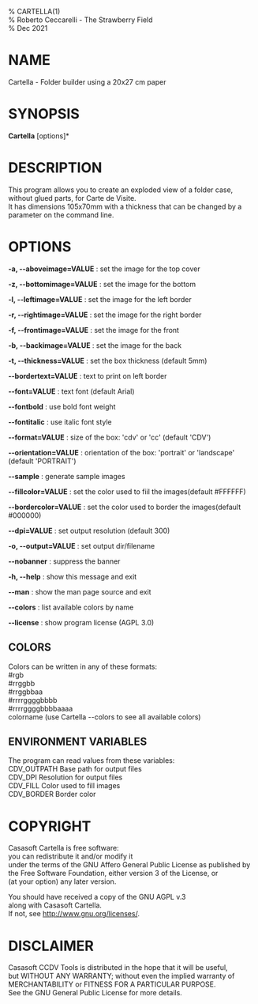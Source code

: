 % CARTELLA(1)  
% Roberto Ceccarelli - The Strawberry Field  
% Dec 2021

# NAME
Cartella - Folder builder using a 20x27 cm paper

# SYNOPSIS
**Cartella** [options]*

# DESCRIPTION
This program allows you to create an exploded view of a folder case,
without glued parts, for Carte de Visite.  
It has dimensions 105x70mm with a thickness that can be changed by a parameter on the command line.

# OPTIONS
**-a, --aboveimage=VALUE**
: set the image for the top cover

**-z, --bottomimage=VALUE**
: set the image for the bottom

**-l, --leftimage=VALUE**
: set the image for the left border

**-r, --rightimage=VALUE**
: set the image for the right border

**-f, --frontimage=VALUE**
: set the image for the front

**-b, --backimage=VALUE**
: set the image for the back

**-t, --thickness=VALUE**
: set the box thickness (default 5mm)

**--bordertext=VALUE**
: text to print on left border

**--font=VALUE**
: text font (default Arial)

**--fontbold**
: use bold font weight

**--fontitalic**
: use italic font style

**--format=VALUE**
: size of the box: 'cdv' or 'cc' (default 'CDV')

**--orientation=VALUE**
: orientation of the box: 'portrait' or 'landscape' (default 'PORTRAIT')

**--sample**
: generate sample images

**--fillcolor=VALUE**
: set the color used to fiil the images(default #FFFFFF)

**--bordercolor=VALUE**
: set the color used to border the images(default #000000)

**--dpi=VALUE**
: set output resolution (default 300)

**-o, --output=VALUE**
: set output dir/filename

**--nobanner**
: suppress the banner

**-h, --help**
: show this message and exit

**--man**
: show the man page source and exit

**--colors**
: list available colors by name

**--license**
: show program license (AGPL 3.0)

## COLORS
Colors can be written in any of these formats:  
  #rgb  
  #rrggbb  
  #rrggbbaa  
  #rrrrggggbbbb  
  #rrrrggggbbbbaaaa  
  colorname    (use Cartella --colors  to see all available colors)

## ENVIRONMENT VARIABLES
The program can read values from these variables:  
  CDV_OUTPATH  Base path for output files  
  CDV_DPI      Resolution for output files  
  CDV_FILL     Color used to fill images  
  CDV_BORDER   Border color

# COPYRIGHT
Casasoft Cartella is free software:  
you can redistribute it and/or modify it  
under the terms of the GNU Affero General Public License as published by  
the Free Software Foundation, either version 3 of the License, or  
(at your option) any later version.  

You should have received a copy of the GNU AGPL v.3  
along with Casasoft Cartella.  
If not, see <http://www.gnu.org/licenses/>.  

# DISCLAIMER
Casasoft CCDV Tools is distributed in the hope that it will be useful,  
but WITHOUT ANY WARRANTY; without even the implied warranty of  
MERCHANTABILITY or FITNESS FOR A PARTICULAR PURPOSE.   
See the GNU General Public License for more details.
